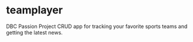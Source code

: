 # teamplayer
DBC Passion Project CRUD app for tracking your favorite sports teams and getting the latest news.
